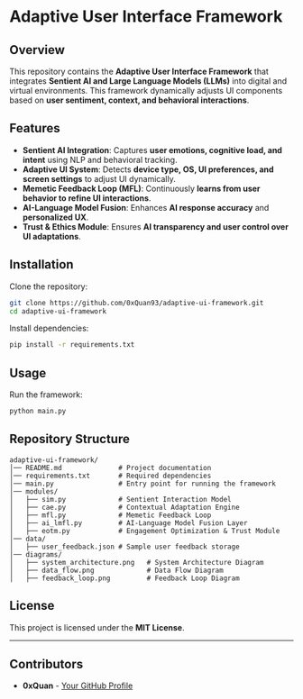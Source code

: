 # Adaptive User Interface Framework

## Overview

This repository contains the **Adaptive User Interface Framework** that integrates **Sentient AI and Large Language Models (LLMs)** into digital and virtual environments. This framework dynamically adjusts UI components based on **user sentiment, context, and behavioral interactions**.

## Features
- **Sentient AI Integration**: Captures **user emotions, cognitive load, and intent** using NLP and behavioral tracking.
- **Adaptive UI System**: Detects **device type, OS, UI preferences, and screen settings** to adjust UI dynamically.
- **Memetic Feedback Loop (MFL)**: Continuously **learns from user behavior to refine UI interactions**.
- **AI-Language Model Fusion**: Enhances **AI response accuracy** and **personalized UX**.
- **Trust & Ethics Module**: Ensures **AI transparency and user control over UI adaptations**.

## Installation

Clone the repository:

```bash
git clone https://github.com/0xQuan93/adaptive-ui-framework.git
cd adaptive-ui-framework
```

Install dependencies:

```bash
pip install -r requirements.txt
```

## Usage

Run the framework:

```bash
python main.py
```

## Repository Structure

```
adaptive-ui-framework/
│── README.md              # Project documentation
│── requirements.txt       # Required dependencies
│── main.py                # Entry point for running the framework
│── modules/
│   ├── sim.py             # Sentient Interaction Model
│   ├── cae.py             # Contextual Adaptation Engine
│   ├── mfl.py             # Memetic Feedback Loop
│   ├── ai_lmfl.py         # AI-Language Model Fusion Layer
│   ├── eotm.py            # Engagement Optimization & Trust Module
│── data/
│   ├── user_feedback.json # Sample user feedback storage
│── diagrams/
│   ├── system_architecture.png   # System Architecture Diagram
│   ├── data_flow.png             # Data Flow Diagram
│   ├── feedback_loop.png         # Feedback Loop Diagram
```

## License

This project is licensed under the **MIT License**.

---

## Contributors

- **0xQuan** - [Your GitHub Profile](https://github.com/0xQuan93)

